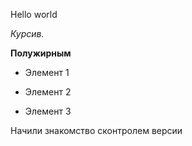 Hello world 

*Курсив.*

**Полужирным**

* Элемент 1

* Элемент 2

* Элемент 3

Начили знакомство сконтролем версии
